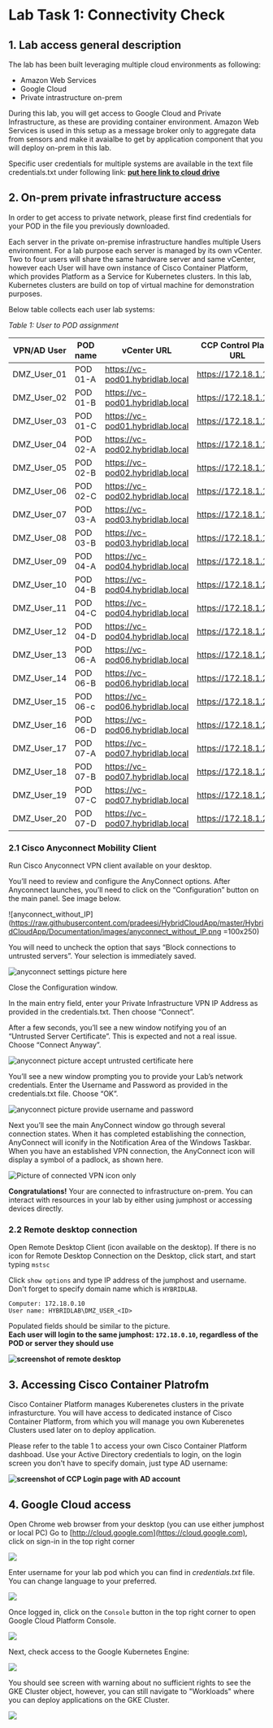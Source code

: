 # Lab Task 1: Connectivity Check

## 1. Lab access general description

The lab has been built leveraging multiple cloud environments as following:

- Amazon Web Services
- Google Cloud
- Private intrastructure on-prem

During this lab, you will get access to Google Cloud and Private Infrastructure, as these are providing container environment. Amazon Web Services is used in this setup as a message broker only to aggregate data from sensors and make it avaialbe to get by application component that you will deploy on-prem in this lab.

Specific user credentials for multiple systems are available in the text file credentials.txt under following link:
**[put here link to cloud drive](https://)**

## 2. On-prem private infrastructure access

In order to get access to private network, please first find credentials for your POD in the file you previously downloaded.

Each server in the private on-premise infrastructure handles multiple Users environment.
For a lab purpose each server is managed by its own vCenter.
Two to four users will share the same hardware server and same vCenter, however each User will have own instance of Cisco Container Platform, which provides Platform as a Service for Kubernetes clusters.
In this lab, Kubernetes clusters are build on top of virtual machine for demonstration purposes.

Below table collects each user lab systems:

*Table 1: User to POD assignment*

VPN/AD User | POD name | vCenter URL | CCP Control Plane URL
--- | --- | --- | ---
DMZ_User_01 | POD 01-A | https://vc-pod01.hybridlab.local | https://172.18.1.165
DMZ_User_02 | POD 01-B | https://vc-pod01.hybridlab.local | https://172.18.1.169
DMZ_User_03 | POD 01-C | https://vc-pod01.hybridlab.local | https://172.18.1.173
DMZ_User_04 | POD 02-A | https://vc-pod02.hybridlab.local | https://172.18.1.177
DMZ_User_05 | POD 02-B | https://vc-pod02.hybridlab.local | https://172.18.1.181
DMZ_User_06 | POD 02-C | https://vc-pod02.hybridlab.local | https://172.18.1.185
DMZ_User_07 | POD 03-A | https://vc-pod03.hybridlab.local | https://172.18.1.189
DMZ_User_08 | POD 03-B | https://vc-pod03.hybridlab.local | https://172.18.1.193
DMZ_User_09 | POD 04-A | https://vc-pod04.hybridlab.local | https://172.18.1.197
DMZ_User_10 | POD 04-B | https://vc-pod04.hybridlab.local | https://172.18.1.201
DMZ_User_11 | POD 04-C | https://vc-pod04.hybridlab.local | https://172.18.1.205
DMZ_User_12 | POD 04-D | https://vc-pod04.hybridlab.local | https://172.18.1.209
DMZ_User_13 | POD 06-A | https://vc-pod06.hybridlab.local | https://172.18.1.213
DMZ_User_14 | POD 06-B | https://vc-pod06.hybridlab.local | https://172.18.1.217
DMZ_User_15 | POD 06-c | https://vc-pod06.hybridlab.local | https://172.18.1.221
DMZ_User_16 | POD 06-D | https://vc-pod06.hybridlab.local | https://172.18.1.225
DMZ_User_17 | POD 07-A | https://vc-pod07.hybridlab.local | https://172.18.1.229
DMZ_User_18 | POD 07-B | https://vc-pod07.hybridlab.local | https://172.18.1.233
DMZ_User_19 | POD 07-C | https://vc-pod07.hybridlab.local | https://172.18.1.237
DMZ_User_20 | POD 07-D | https://vc-pod07.hybridlab.local | https://172.18.1.241

### 2.1 Cisco Anyconnect Mobility Client

Run Cisco Anyconnect VPN client available on your desktop.

You’ll need to review and configure the AnyConnect options. After Anyconnect launches, you’ll need to click on the “Configuration” button on the main panel. See image below.

![anyconnect_without_IP](https://raw.githubusercontent.com/pradeesi/HybridCloudApp/master/HybridCloudApp/Documentation/images/anyconnect_without_IP.png =100x250)

You will need to uncheck the option that says “Block connections to untrusted servers”. Your selection is immediately saved.

![anyconnect settings picture here](https://raw.githubusercontent.com/pradeesi/HybridCloudApp/master/HybridCloudApp/Documentation/images/anyconnect_settings.png)

Close the Configuration window.

In the main entry field, enter your Private Infrastructure VPN IP Address as provided in the credentials.txt. Then choose “Connect”.

After a few seconds, you’ll see a new window notifying you of an “Untrusted Server Certificate”. This is expected and not a real issue. Choose “Connect Anyway”.

![anyconnect picture accept untrusted certificate here](https://raw.githubusercontent.com/pradeesi/HybridCloudApp/master/HybridCloudApp/Documentation/images/anyconnect_accept_cert.png)

You’ll see a new window prompting you to provide your Lab’s network credentials. Enter the Username and Password as provided in the credentials.txt file. Choose “OK”.

![anyconnect picture provide username and password](https://raw.githubusercontent.com/pradeesi/HybridCloudApp/master/HybridCloudApp/Documentation/images/anyconnect_login2.png)

Next you’ll see the main AnyConnect window go through several connection states. When it has completed establishing the connection, AnyConnect will iconify in the Notification Area of the Windows Taskbar. When you have an established VPN connection, the AnyConnect icon will display a symbol of a padlock, as shown here.

![Picture of connected VPN icon only](https://raw.githubusercontent.com/pradeesi/HybridCloudApp/master/HybridCloudApp/Documentation/images/anyconnect_icon_connected.png)

**Congratulations!** Your are connected to infrastructure on-prem. You can interact with resources in your lab by either using jumphost or accessing devices directly. 

<!--- does PUTTY is a standard desktop software ? --->

### 2.2 Remote desktop connection

Open Remote Desktop Client (icon available on the desktop). If there is no icon for Remote Desktop Connection on the Desktop, click start, and start typing `mstsc`

Click `show options` and type IP address of the jumphost and username. Don't forget to specify domain name which is `HYBRIDLAB`.

    Computer: 172.18.0.10
    User name: HYBRIDLAB\DMZ_USER_<ID>

Populated fields should be similar to the picture.  
**Each user will login to the same jumphost: `172.18.0.10`, regardless of the POD or server they should use**

**![screenshot of remote desktop](https://raw.githubusercontent.com/pradeesi/HybridCloudApp/master/HybridCloudApp/Documentation/images/rdp_dmz_creds.png)**


## 3. Accessing Cisco Container Platrofm

Cisco Container Platform manages Kuberenetes clusters in the private infrasturcture. You will have access to dedicated instance of Cisco Container Platform, from which you will manage you own Kuberenetes Clusters used later on to deploy application.

Please refer to the table 1 to access your own Cisco Container Platform dashboad. Use your Active Directory credentials to login, on the login screen you don't have to specify domain, just type AD username:

**![screenshot of CCP Login page with AD account](https://raw.githubusercontent.com/pradeesi/HybridCloudApp/master/HybridCloudApp/Documentation/images/ccp_login_ad.png)**

## 4. Google Cloud access

Open Chrome web browser from your desktop (you can use either jumphost or local PC)
Go to [http://cloud.google.com](https://cloud.google.com), click on sign-in in the top right corner

![](https://github.com/pradeesi/HybridCloudApp/blob/master/HybridCloudApp/Documentation/images/gcp_sign_in.png)

Enter username for your lab pod which you can find in *credentials.txt* file. You can change language to your preferred.

![](https://github.com/pradeesi/HybridCloudApp/blob/master/HybridCloudApp/Documentation/images/gcp_login.png)

Once logged in, click on the `Console` button in the top right corner to open Google Cloud Platform Console.

![](https://github.com/pradeesi/HybridCloudApp/blob/master/HybridCloudApp/Documentation/images/gcp-console-button.png)

Next, check access to the Google Kubernetes Engine:

![](https://github.com/pradeesi/HybridCloudApp/blob/master/HybridCloudApp/Documentation/images/gcp-go-gke.png)

You should see screen with warning about no sufficient rights to see the GKE Cluster object, however, you can still navigate to "Workloads" where you can deploy applications on the GKE Cluster.

![](https://github.com/pradeesi/HybridCloudApp/blob/master/HybridCloudApp/Documentation/images/gcp-gke-no-permission-to-clusters.png)